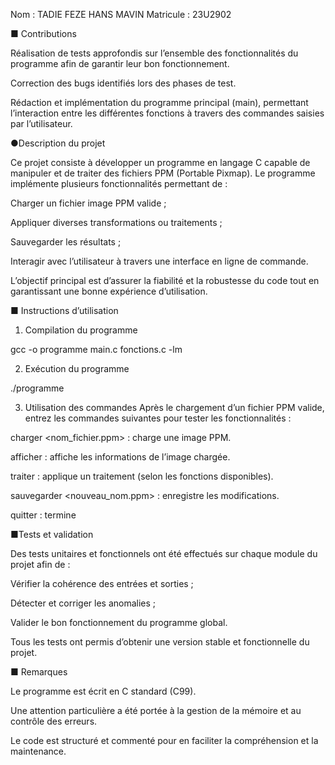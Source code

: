 Nom : TADIE FEZE HANS MAVIN
Matricule : 23U2902

■ Contributions

Réalisation de tests approfondis sur l’ensemble des fonctionnalités du programme afin de garantir leur bon fonctionnement.

Correction des bugs identifiés lors des phases de test.

Rédaction et implémentation du programme principal (main), permettant l’interaction entre les différentes fonctions à travers des commandes saisies par l’utilisateur.

●Description du projet

Ce projet consiste à développer un programme en langage C capable de manipuler et de traiter des fichiers PPM (Portable Pixmap).
Le programme implémente plusieurs fonctionnalités permettant de :

Charger un fichier image PPM valide ;

Appliquer diverses transformations ou traitements ;

Sauvegarder les résultats ;

Interagir avec l’utilisateur à travers une interface en ligne de commande.

L’objectif principal est d’assurer la fiabilité et la robustesse du code tout en garantissant une bonne expérience d’utilisation.

■ Instructions d’utilisation

1. Compilation du programme

gcc -o programme main.c fonctions.c -lm


2. Exécution du programme

./programme


3. Utilisation des commandes
Après le chargement d’un fichier PPM valide, entrez les commandes suivantes pour tester les fonctionnalités :

charger <nom_fichier.ppm> : charge une image PPM.

afficher : affiche les informations de l’image chargée.

traiter : applique un traitement (selon les fonctions disponibles).

sauvegarder <nouveau_nom.ppm> : enregistre les modifications.

quitter : termine 

■Tests et validation

Des tests unitaires et fonctionnels ont été effectués sur chaque module du projet afin de :

Vérifier la cohérence des entrées et sorties ;

Détecter et corriger les anomalies ;

Valider le bon fonctionnement du programme global.

Tous les tests ont permis d’obtenir une version stable et fonctionnelle du projet.

■ Remarques

Le programme est écrit en C standard (C99).

Une attention particulière a été portée à la gestion de la mémoire et au contrôle des erreurs.

Le code est structuré et commenté pour en faciliter la compréhension et la maintenance.
